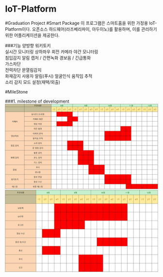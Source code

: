 # IoT-Platform
#Graduation Project
#Smart Package
    이 프로그램은 스마트홈을 위한 가정용 IoT-Platform이다. 
    오픈소스 하드웨어(라즈베리파이, 아두이노)를 활용하며, 이를 관리하기 위한 어플리케이션을 제공한다.
    
###기능
	양방향 워키토키  
	실시간 모니터링 
	상하좌우 회전 카메라 
	야간 모니터링  
	침입감지 알림 
	캡처 / 간편녹화 
	경보음 / 긴급통화  
	가스차단   
	전력차단 
	문열림감지  
	화재감지 
	사용자 알림(푸시) 
	얼굴인식 
	움직임 추적  
	소리 감지 
	모드 설정(재택/외출)  
	
#MileStone

###1. milestone of development
  ![Result0](./img/plan1.png)
  ![Result1](./img/plan2.png)
